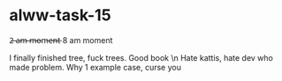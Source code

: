 # alww-task-15

2̶ ̶a̶m̶ ̶m̶o̶m̶e̶n̶t̶ 8 am moment

I finally finished tree, fuck trees. Good book \n
Hate kattis, hate dev who made problem. Why 1 example case, curse you
